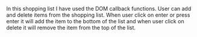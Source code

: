 In this shopping list I have used the DOM callback functions. User can add and delete items from the shopping list. When user click on enter or press enter it will add the item to the bottom of the list and when user click on delete it will remove the item from the top of the list. 
